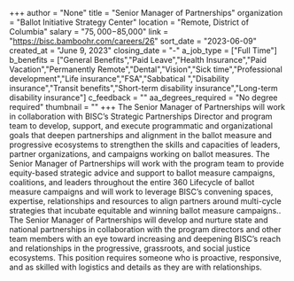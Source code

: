 +++
author = "None"
title = "Senior Manager of Partnerships"
organization = "Ballot Initiative Strategy Center"
location = "Remote, District of Columbia"
salary = "$75,000-$85,000"
link = "https://bisc.bamboohr.com/careers/26"
sort_date = "2023-06-09"
created_at = "June 9, 2023"
closing_date = "-"
a_job_type = ["Full Time"]
b_benefits = ["General Benefits","Paid Leave","Health Insurance","Paid Vacation","Permanently Remote","Dental","Vision","Sick time","Professional development","Life insurance","FSA","Sabbatical ","Disability insurance","Transit benefits","Short-term disability insurance","Long-term disability insurance"]
c_feedback = ""
aa_degrees_required = "No degree required"
thumbnail = ""
+++
The Senior Manager of Partnerships will work in collaboration with BISC’s Strategic Partnerships Director and program team to develop, support, and execute programmatic and organizational goals that deepen partnerships and alignment in the ballot measure and progressive ecosystems to strengthen the skills and capacities of leaders, partner organizations, and campaigns working on ballot measures.
The Senior Manager of Partnerships will work with the program team to provide equity-based strategic advice and support to ballot measure campaigns, coalitions, and leaders throughout the entire 360 Lifecycle of ballot measure campaigns and will work to leverage BISC’s convening spaces, expertise, relationships and resources to align partners around multi-cycle strategies that incubate equitable and winning ballot measure campaigns.. The Senior Manager of Partnerships will develop and nurture state and national partnerships in collaboration with the program directors and other team members with an eye toward increasing and deepening BISC’s reach and relationships in the progressive, grassroots, and social justice ecosystems. This position requires someone who is proactive, responsive, and as skilled with logistics and details as they are with relationships. 
